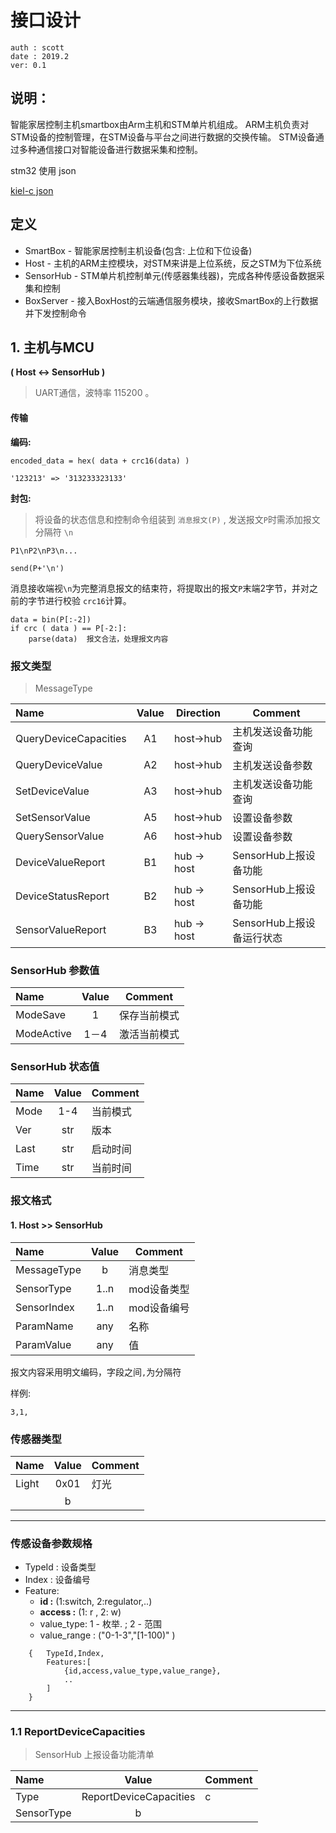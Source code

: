 

接口设计
======

    auth : scott 
    date : 2019.2
    ver: 0.1

## 说明：
智能家居控制主机smartbox由Arm主机和STM单片机组成。
ARM主机负责对STM设备的控制管理，在STM设备与平台之间进行数据的交换传输。
STM设备通过多种通信接口对智能设备进行数据采集和控制。




stm32 使用 json 

[kiel-c json](https://blog.csdn.net/yannanxiu/article/details/52712723)



## 定义

* SmartBox  - 智能家居控制主机设备(包含: 上位和下位设备)
* Host - 主机的ARM主控模块，对STM来讲是上位系统，反之STM为下位系统 
* SensorHub -   STM单片机控制单元(传感器集线器)，完成各种传感设备数据采集和控制
* BoxServer -  接入BoxHost的云端通信服务模块，接收SmartBox的上行数据并下发控制命令

## 1. 主机与MCU
**( Host <-> SensorHub )**

> UART通信，波特率 115200 。 

####  传输

**编码:** 


    encoded_data = hex( data + crc16(data) )
        
    '123213' => '313233323133'


**封包:**

> 将设备的状态信息和控制命令组装到 `消息报文(P)` , 发送报文`P`时需添加报文分隔符 `\n`

    P1\nP2\nP3\n...
    
    send(P+'\n') 

消息接收端视`\n`为完整消息报文的结束符，将提取出的报文`P`末端2字节，并对之前的字节进行校验 `crc16`计算。

    data = bin(P[:-2]) 
    if crc ( data ) == P[-2:]:
        parse(data)  报文合法，处理报文内容


### 报文类型
> MessageType

| Name | Value | Direction | Comment |
| :--- | :---: | --- | --- |
| QueryDeviceCapacities | A1 | host->hub | 主机发送设备功能查询 |
| QueryDeviceValue | A2 | host->hub | 主机发送设备参数 |
| SetDeviceValue | A3 | host->hub | 主机发送设备功能查询 |
| SetSensorValue | A5 | host->hub | 设置设备参数 |
| QuerySensorValue | A6 | host->hub | 设置设备参数 |
| DeviceValueReport | B1 |  hub -> host | SensorHub上报设备功能 |
| DeviceStatusReport | B2 | hub -> host | SensorHub上报设备功能 |
| SensorValueReport | B3 | hub -> host | SensorHub上报设备运行状态 |


### SensorHub 参数值

| Name | Value |  Comment |
| :--- | :---: |  --- |
| ModeSave | 1 | 保存当前模式 | 
| ModeActive | 1－4 | 激活当前模式 | 


### SensorHub 状态值

| Name | Value |  Comment |
| :--- | :---: |  --- |
| Mode | 1-4 | 当前模式 | 
| Ver | str | 版本 | 
| Last | str | 启动时间 |
| Time | str | 当前时间 | 








### 报文格式

#### 1. Host  >> SensorHub
| Name | Value |  Comment |
| :--- | :---: |  --- |
| MessageType | b | 消息类型 | 
| SensorType | 1..n | mod设备类型  | 
| SensorIndex | 1..n | mod设备编号 | 
| ParamName | any | 名称 | 
| ParamValue | any | 值 |

报文内容采用明文编码，字段之间`,`为分隔符

样例:



	3,1,

###  传感器类型

| Name | Value |  Comment |
| :--- | :---: |  --- |
| Light | 0x01 | 灯光 | 
| | b |  | 


-----
### 传感设备参数规格

* TypeId : 设备类型
* Index : 设备编号
* Feature:
    - **id :**    (1:switch, 2:regulator,..)
    - **access :** (1: r , 2: w)
    - value_type:   1 - 枚举.   ;  2 - 范围       
    - value_range :  ("0-1-3","[1-100)" )


```    
    {   TypeId,Index,
        Features:[
            {id,access,value_type,value_range},
            ..
        ]
    }
```    

 
------

        

### 1.1 ReportDeviceCapacities
> SensorHub 上报设备功能清单

| Name | Value |  Comment |
| :--- | :---: |  --- |
| Type | ReportDeviceCapacities | c | 
| SensorType | b |  | 
